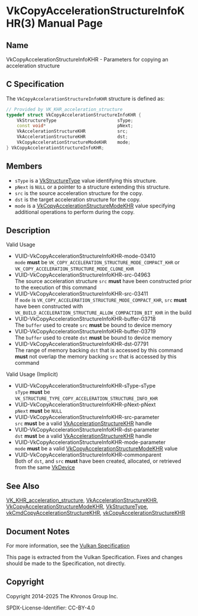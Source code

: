 # VkCopyAccelerationStructureInfoKHR(3) Manual Page

## Name

VkCopyAccelerationStructureInfoKHR - Parameters for copying an acceleration structure



## [](#_c_specification)C Specification

The `VkCopyAccelerationStructureInfoKHR` structure is defined as:

```c++
// Provided by VK_KHR_acceleration_structure
typedef struct VkCopyAccelerationStructureInfoKHR {
    VkStructureType                       sType;
    const void*                           pNext;
    VkAccelerationStructureKHR            src;
    VkAccelerationStructureKHR            dst;
    VkCopyAccelerationStructureModeKHR    mode;
} VkCopyAccelerationStructureInfoKHR;
```

## [](#_members)Members

- `sType` is a [VkStructureType](https://registry.khronos.org/vulkan/specs/latest/man/html/VkStructureType.html) value identifying this structure.
- `pNext` is `NULL` or a pointer to a structure extending this structure.
- `src` is the source acceleration structure for the copy.
- `dst` is the target acceleration structure for the copy.
- `mode` is a [VkCopyAccelerationStructureModeKHR](https://registry.khronos.org/vulkan/specs/latest/man/html/VkCopyAccelerationStructureModeKHR.html) value specifying additional operations to perform during the copy.

## [](#_description)Description

Valid Usage

- [](#VUID-VkCopyAccelerationStructureInfoKHR-mode-03410)VUID-VkCopyAccelerationStructureInfoKHR-mode-03410  
  `mode` **must** be `VK_COPY_ACCELERATION_STRUCTURE_MODE_COMPACT_KHR` or `VK_COPY_ACCELERATION_STRUCTURE_MODE_CLONE_KHR`
- [](#VUID-VkCopyAccelerationStructureInfoKHR-src-04963)VUID-VkCopyAccelerationStructureInfoKHR-src-04963  
  The source acceleration structure `src` **must** have been constructed prior to the execution of this command
- [](#VUID-VkCopyAccelerationStructureInfoKHR-src-03411)VUID-VkCopyAccelerationStructureInfoKHR-src-03411  
  If `mode` is `VK_COPY_ACCELERATION_STRUCTURE_MODE_COMPACT_KHR`, `src` **must** have been constructed with `VK_BUILD_ACCELERATION_STRUCTURE_ALLOW_COMPACTION_BIT_KHR` in the build
- [](#VUID-VkCopyAccelerationStructureInfoKHR-buffer-03718)VUID-VkCopyAccelerationStructureInfoKHR-buffer-03718  
  The `buffer` used to create `src` **must** be bound to device memory
- [](#VUID-VkCopyAccelerationStructureInfoKHR-buffer-03719)VUID-VkCopyAccelerationStructureInfoKHR-buffer-03719  
  The `buffer` used to create `dst` **must** be bound to device memory
- [](#VUID-VkCopyAccelerationStructureInfoKHR-dst-07791)VUID-VkCopyAccelerationStructureInfoKHR-dst-07791  
  The range of memory backing `dst` that is accessed by this command **must** not overlap the memory backing `src` that is accessed by this command

Valid Usage (Implicit)

- [](#VUID-VkCopyAccelerationStructureInfoKHR-sType-sType)VUID-VkCopyAccelerationStructureInfoKHR-sType-sType  
  `sType` **must** be `VK_STRUCTURE_TYPE_COPY_ACCELERATION_STRUCTURE_INFO_KHR`
- [](#VUID-VkCopyAccelerationStructureInfoKHR-pNext-pNext)VUID-VkCopyAccelerationStructureInfoKHR-pNext-pNext  
  `pNext` **must** be `NULL`
- [](#VUID-VkCopyAccelerationStructureInfoKHR-src-parameter)VUID-VkCopyAccelerationStructureInfoKHR-src-parameter  
  `src` **must** be a valid [VkAccelerationStructureKHR](https://registry.khronos.org/vulkan/specs/latest/man/html/VkAccelerationStructureKHR.html) handle
- [](#VUID-VkCopyAccelerationStructureInfoKHR-dst-parameter)VUID-VkCopyAccelerationStructureInfoKHR-dst-parameter  
  `dst` **must** be a valid [VkAccelerationStructureKHR](https://registry.khronos.org/vulkan/specs/latest/man/html/VkAccelerationStructureKHR.html) handle
- [](#VUID-VkCopyAccelerationStructureInfoKHR-mode-parameter)VUID-VkCopyAccelerationStructureInfoKHR-mode-parameter  
  `mode` **must** be a valid [VkCopyAccelerationStructureModeKHR](https://registry.khronos.org/vulkan/specs/latest/man/html/VkCopyAccelerationStructureModeKHR.html) value
- [](#VUID-VkCopyAccelerationStructureInfoKHR-commonparent)VUID-VkCopyAccelerationStructureInfoKHR-commonparent  
  Both of `dst`, and `src` **must** have been created, allocated, or retrieved from the same [VkDevice](https://registry.khronos.org/vulkan/specs/latest/man/html/VkDevice.html)

## [](#_see_also)See Also

[VK\_KHR\_acceleration\_structure](https://registry.khronos.org/vulkan/specs/latest/man/html/VK_KHR_acceleration_structure.html), [VkAccelerationStructureKHR](https://registry.khronos.org/vulkan/specs/latest/man/html/VkAccelerationStructureKHR.html), [VkCopyAccelerationStructureModeKHR](https://registry.khronos.org/vulkan/specs/latest/man/html/VkCopyAccelerationStructureModeKHR.html), [VkStructureType](https://registry.khronos.org/vulkan/specs/latest/man/html/VkStructureType.html), [vkCmdCopyAccelerationStructureKHR](https://registry.khronos.org/vulkan/specs/latest/man/html/vkCmdCopyAccelerationStructureKHR.html), [vkCopyAccelerationStructureKHR](https://registry.khronos.org/vulkan/specs/latest/man/html/vkCopyAccelerationStructureKHR.html)

## [](#_document_notes)Document Notes

For more information, see the [Vulkan Specification](https://registry.khronos.org/vulkan/specs/latest/html/vkspec.html#VkCopyAccelerationStructureInfoKHR)

This page is extracted from the Vulkan Specification. Fixes and changes should be made to the Specification, not directly.

## [](#_copyright)Copyright

Copyright 2014-2025 The Khronos Group Inc.

SPDX-License-Identifier: CC-BY-4.0